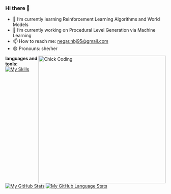 ### Hi there 👋

<!--
**NegarMirgati/NegarMirgati** is a ✨ _special_ ✨ repository because its `README.md` (this file) appears on your GitHub profile.

Here are some ideas to get you started:

- 

- 👯 I’m looking to collaborate on ...
- 🤔 I’m looking for help with ...
- 💬 Ask me about ...
- 📫 How to reach me: ...
- 😄 Pronouns: ...
- ⚡ Fun fact: ...
-->
- 🌱 I’m currently learning Reinforcement Learning Algorithms and World Models
- 🔭 I’m currently working on Procedural Level Generation via Machine Learning
- 📫 How to reach me: negar.nbj95@gmail.com
- 😄 Pronouns: she/her
<img alt="Chick Coding" src="https://user-images.githubusercontent.com/74038190/240885248-ff1b5f32-9420-4dde-b2b9-ed2c0aa17459.gif" align="right" width="400px"/>


 **languages and tools:** 
 [![My Skills](https://skillicons.dev/icons?i=python,tensorflow,git,arduino,django&theme=light)](https://skillicons.dev)

[![My GitHub Stats](https://github-readme-stats.vercel.app/api/?username=NegarMirgati&count_private=true&theme=light&showicons=true)]()
[![My GitHub Language Stats](https://github-readme-stats.vercel.app/api/top-langs/?username=NegarMirgati&langs_count=5&theme=light)]()

